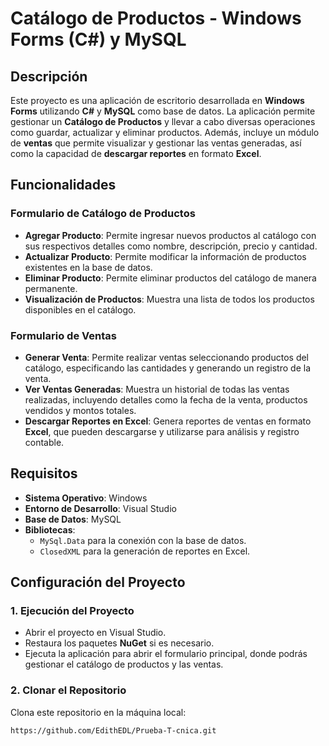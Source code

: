 # Catálogo de Productos - Windows Forms (C#) y MySQL

## Descripción
Este proyecto es una aplicación de escritorio desarrollada en **Windows Forms** utilizando **C#** y **MySQL** como base de datos. La aplicación permite gestionar un **Catálogo de Productos** y llevar a cabo diversas operaciones como guardar, actualizar y eliminar productos. Además, incluye un módulo de **ventas** que permite visualizar y gestionar las ventas generadas, así como la capacidad de **descargar reportes** en formato **Excel**.

## Funcionalidades

### Formulario de Catálogo de Productos
- **Agregar Producto**: Permite ingresar nuevos productos al catálogo con sus respectivos detalles como nombre, descripción, precio y cantidad.
- **Actualizar Producto**: Permite modificar la información de productos existentes en la base de datos.
- **Eliminar Producto**: Permite eliminar productos del catálogo de manera permanente.
- **Visualización de Productos**: Muestra una lista de todos los productos disponibles en el catálogo.

### Formulario de Ventas
- **Generar Venta**: Permite realizar ventas seleccionando productos del catálogo, especificando las cantidades y generando un registro de la venta.
- **Ver Ventas Generadas**: Muestra un historial de todas las ventas realizadas, incluyendo detalles como la fecha de la venta, productos vendidos y montos totales.
- **Descargar Reportes en Excel**: Genera reportes de ventas en formato **Excel**, que pueden descargarse y utilizarse para análisis y registro contable.

## Requisitos
- **Sistema Operativo**: Windows
- **Entorno de Desarrollo**: Visual Studio
- **Base de Datos**: MySQL
- **Bibliotecas**:
  - `MySql.Data` para la conexión con la base de datos.
  - `ClosedXML` para la generación de reportes en Excel.

## Configuración del Proyecto

### 1. Ejecución del Proyecto
- Abrir el proyecto en Visual Studio.
- Restaura los paquetes **NuGet** si es necesario.
- Ejecuta la aplicación para abrir el formulario principal, donde podrás gestionar el catálogo de productos y las ventas.


### 2. Clonar el Repositorio
Clona este repositorio en la máquina local:

```bash
https://github.com/EdithEDL/Prueba-T-cnica.git


